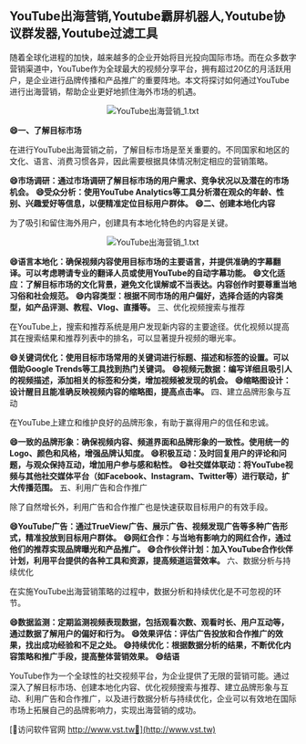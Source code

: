 ## **YouTube出海营销,Youtube霸屏机器人,Youtube协议群发器,Youtube过滤工具**

随着全球化进程的加快，越来越多的企业开始将目光投向国际市场。而在众多数字营销渠道中，YouTube作为全球最大的视频分享平台，拥有超过20亿的月活跃用户，是企业进行品牌传播和产品推广的重要阵地。本文将探讨如何通过YouTube进行出海营销，帮助企业更好地抓住海外市场的机遇。

 <center><img src="https://vst.tw/MP4/tuiguang/png/8.png" alt="YouTube出海营销_1.txt"></center>

**😄一、了解目标市场**

在进行YouTube出海营销之前，了解目标市场是至关重要的。不同国家和地区的文化、语言、消费习惯各异，因此需要根据具体情况制定相应的营销策略。

**😄市场调研：通过市场调研了解目标市场的用户需求、竞争状况以及潜在的市场机会。**
**😄受众分析：使用YouTube Analytics等工具分析潜在观众的年龄、性别、兴趣爱好等信息，以便精准定位目标用户群体。**
**😄二、创建本地化内容**

为了吸引和留住海外用户，创建具有本地化特色的内容是关键。

 <center><img src="https://vst.tw/MP4/tuiguang/png/0.png" alt="YouTube出海营销_1.txt"></center>

**😄语言本地化：确保视频内容使用目标市场的主要语言，并提供准确的字幕翻译。可以考虑聘请专业的翻译人员或使用YouTube的自动字幕功能。**
**😄文化适应：了解目标市场的文化背景，避免文化误解或不当表达。内容创作时要尊重当地习俗和社会规范。**
**😄内容类型：根据不同市场的用户偏好，选择合适的内容类型，如产品评测、教程、Vlog、直播等。**
三、优化视频搜索与推荐

在YouTube上，搜索和推荐系统是用户发现新内容的主要途径。优化视频以提高其在搜索结果和推荐列表中的排名，可以显著提升视频的曝光率。

**😄关键词优化：使用目标市场常用的关键词进行标题、描述和标签的设置。可以借助Google Trends等工具找到热门关键词。**
**😄视频元数据：编写详细且吸引人的视频描述，添加相关的标签和分类，增加视频被发现的机会。**
**😄缩略图设计：设计醒目且能准确反映视频内容的缩略图，提高点击率。**
四、建立品牌形象与互动

在YouTube上建立和维护良好的品牌形象，有助于赢得用户的信任和忠诚。

**😄一致的品牌形象：确保视频内容、频道界面和品牌形象的一致性。使用统一的Logo、颜色和风格，增强品牌认知度。**
**😄积极互动：及时回复用户的评论和问题，与观众保持互动，增加用户参与感和粘性。**
**😄社交媒体联动：将YouTube视频与其他社交媒体平台（如Facebook、Instagram、Twitter等）进行联动，扩大传播范围。**
五、利用广告和合作推广

除了自然增长外，利用广告和合作推广也是快速获取目标用户的有效手段。

**😄YouTube广告：通过TrueView广告、展示广告、视频发现广告等多种广告形式，精准投放到目标用户群体。**
**😄网红合作：与当地有影响力的网红合作，通过他们的推荐实现品牌曝光和产品推广。**
**😄合作伙伴计划：加入YouTube合作伙伴计划，利用平台提供的各种工具和资源，提高频道运营效率。**
六、数据分析与持续优化

在实施YouTube出海营销策略的过程中，数据分析和持续优化是不可忽视的环节。

**😄数据监测：定期监测视频表现数据，包括观看次数、观看时长、用户互动等，通过数据了解用户的偏好和行为。**
**😄效果评估：评估广告投放和合作推广的效果，找出成功经验和不足之处。**
**😄持续优化：根据数据分析的结果，不断优化内容策略和推广手段，提高整体营销效果。**
**😄结语**

YouTube作为一个全球性的社交视频平台，为企业提供了无限的营销可能。通过深入了解目标市场、创建本地化内容、优化视频搜索与推荐、建立品牌形象与互动、利用广告和合作推广，以及进行数据分析与持续优化，企业可以有效地在国际市场上拓展自己的品牌影响力，实现出海营销的成功。


[👻访问软件官网 http://www.vst.tw👻](http://www.vst.tw)
